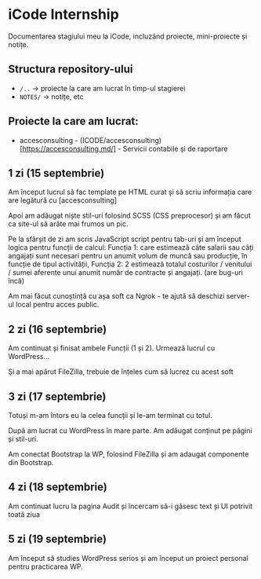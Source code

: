 # iCode Internship

Documentarea stagiului meu la iCode, incluzând proiecte, mini-proiecte și notițe.

## Structura repository-ului

- `/..` -> proiecte la care am lucrat în timp-ul stagierei
- `NOTES/` -> notițe, etc

## Proiecte la care am lucrat:

- accesconsulting - (ICODE/accesconsulting)[https://accesconsulting.md/] - Servicii contabile şi de raportare

## 1 zi (15 septembrie)

Am început lucrul să fac template pe HTML curat și să scriu informația care are legătură cu [accesconsulting]

Apoi am adăugat niște stil-uri folosind SCSS (CSS preprocesor) și am făcut ca site-ul să arăte mai frumos un pic.

Pe la sfârșit de zi am scris JavaScript script pentru tab-uri și am început logica pentru funcții de calcul: Funcția 1: care estimează câte salarii sau câți angajați sunt necesari pentru un anumit volum de muncă sau producție, în funcție de tipul activității, Funcția 2: 2 estimează totalul costurilor / venitului / sumei aferente unui anumit număr de contracte și angajați. (are bug-uri încă)

Am mai făcut cunoștință cu așa soft ca Ngrok - te ajută să deschizi server-ul local pentru acces public.

## 2 zi (16 septembrie)

Am continuat și finisat ambele Funcții (1 și 2). Urmează lucrul cu WordPress...

Și a mai apărut FileZilla, trebuie de înțeles cum să lucrez cu acest soft

## 3 zi (17 septembrie)

Totuși m-am întors eu la celea funcții și le-am terminat cu totul. 

După am lucrat cu WordPress în mare parte. Am adăugat conținut pe păgini și stil-uri.


Am conectat Bootstrap la WP, folosind FileZilla și am adaugat componente din Bootstrap.

## 4 zi (18 septembrie)

Am continuat lucru la pagina Audit și încercam să-i găsesc text și UI potrivit toată ziua

## 5 zi (19 septembrie)

Am început să studies WordPress serios și am început un proiect personal pentru practicarea WP.

